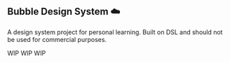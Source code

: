 ## Bubble Design System ☁️

A design system project for personal learning. Built on DSL and should not be used for commercial purposes.

WIP WIP WIP
